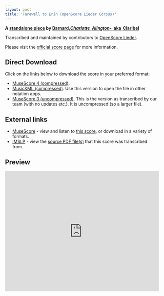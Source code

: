 ```yaml
---
layout: post
title: 'Farewell to Erin (OpenScore Lieder Corpus)'
---
```


__A [standalone piece](https://fourscoreandmore.org/openscore/lieder/Barnard%2C_Charlotte_Alington_-_aka_Claribel/_/) by [Barnard,_Charlotte_Alington_-_aka_Claribel](https://fourscoreandmore.org/openscore/lieder/Barnard%2C_Charlotte_Alington_-_aka_Claribel)__

Transcribed and maintained by contributors to [OpenScore Lieder].

Please visit the [official score page] for more information.

[official score page]: https://musescore.com/openscore-lieder-corpus/scores/6623221
[OpenScore Lieder]: https://musescore.com/openscore-lieder-corpus

## Direct Download

Click on the links below to download the score in your preferred format:
- [MuseScore 4 (compressed)](https://fourscoreandmore.org/openscore/lieder/Barnard%2C_Charlotte_Alington_-_aka_Claribel/_/Farewell_to_Erin.mscz).
- [MusicXML (compressed)](https://fourscoreandmore.org/openscore/lieder/Barnard%2C_Charlotte_Alington_-_aka_Claribel/_/Farewell_to_Erin.mxl). Use this version to open the file in other notation apps.
- [MuseScore 3 (uncompressed)](https://raw.githubusercontent.com/OpenScore/Lieder/refs/heads/main/scores/Barnard%2C_Charlotte_Alington_-_aka_Claribel/_/Farewell_to_Erin/lc6623221.mscx). This is the version as transcribed by our team (with no updates etc.). It is uncompressed (so a larger file).

## External links

- [MuseScore] - view and listen to [this score][MuseScore], or download in a variety of formats.
- [IMSLP] - view the [source PDF file(s)][IMSLP] that this score was transcribed from.

[MuseScore]: https://musescore.com/score/6623221
[IMSLP]: https://imslp.org/wiki/Special:ReverseLookup/286538

## Preview

<iframe width="100%" height="394" src="https://musescore.com/openscore-lieder-corpus/scores/6623221/embed" frameborder="0" allowfullscreen allow="autoplay; fullscreen"></iframe>
